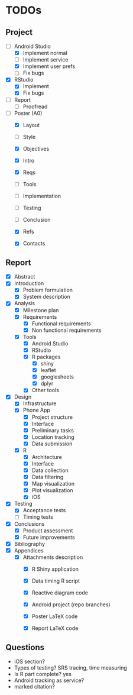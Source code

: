 # TODOs

## Project

- [ ] Android Studio
  - [x] Implement normal
  - [ ] Implement service
  - [x] Implement user prefs
  - [ ] Fix bugs
- [x] RStudio
  - [x] Implement
  - [x] Fix bugs
- [ ] Report
  - [ ] Proofread
- [ ] Poster (A0)
  - [x] Layout
  - [ ] Style
  - [x] Objectives
  - [x] Intro
  - [x] Reqs
  - [ ] Tools
  - [ ] Implementation
  - [ ] Testing
  - [ ] Conclusion
  - [x] Refs
  - [x] Contacts


## Report

- [x] Abstract
- [x] Introduction
  - [x] Problem formulation
  - [x] System description
- [x] Analysis
  - [x] Milestone plan
  - [x] Requirements
    - [x] Functional requirements
    - [x] Non functional requirements
  - [x] Tools
    - [x] Android Studio
    - [x] RStudio
    - [x] R packages
	  - [x] shiny
	  - [x] leaflet
	  - [x] googlesheets
	  - [x] dplyr
    - [x] Other tools
- [x] Design
  - [x] Infrastructure
  - [x] Phone App
    - [x] Project structure
    - [x] Interface
    - [x] Preliminary tasks
    - [x] Location tracking
    - [x] Data submission
  - [x] R
    - [x] Architecture
    - [x] Interface
    - [x] Data collection
    - [x] Data filtering
    - [x] Map visualization
    - [x] Plot visualization
	- [x] iOS
- [x] Testing
  - [x] Acceptance tests
  - [ ] Timing tests
- [x] Conclusions
  - [x] Product assessment
  - [x] Future improvements
- [x] Bibliography
- [x] Appendices
  - [x] Attachments description
    - [x] R Shiny application
    - [x] Data timing R script
    - [x] Reactive diagram code
    - [x] Android project (repo branches)
    - [x] Poster LaTeX code
    - [x] Report LaTeX code


## Questions

- iOS section?					
- Types of testing? 			SRS tracing, time measuring
- Is R part complete?			yes
- Android tracking as service?
- marked citation?
